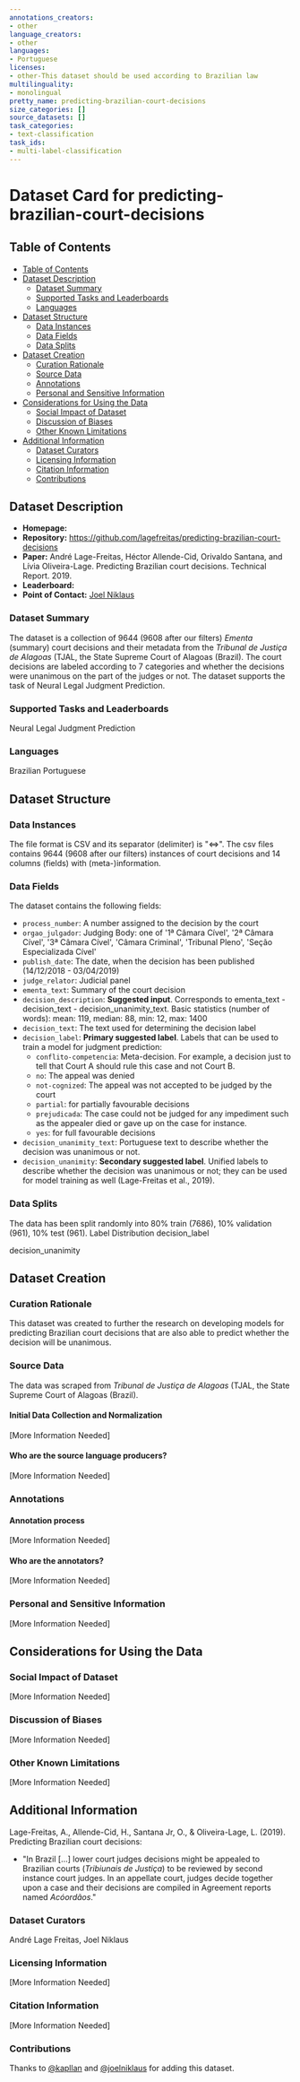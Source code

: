 ```yaml
---
annotations_creators:
- other
language_creators:
- other
languages:
- Portuguese
licenses:
- other-This dataset should be used according to Brazilian law
multilinguality:
- monolingual
pretty_name: predicting-brazilian-court-decisions
size_categories: []
source_datasets: []
task_categories:
- text-classification
task_ids:
- multi-label-classification
---
```


# Dataset Card for predicting-brazilian-court-decisions

## Table of Contents
- [Table of Contents](#table-of-contents)
- [Dataset Description](#dataset-description)
  - [Dataset Summary](#dataset-summary)
  - [Supported Tasks and Leaderboards](#supported-tasks-and-leaderboards)
  - [Languages](#languages)
- [Dataset Structure](#dataset-structure)
  - [Data Instances](#data-instances)
  - [Data Fields](#data-fields)
  - [Data Splits](#data-splits)
- [Dataset Creation](#dataset-creation)
  - [Curation Rationale](#curation-rationale)
  - [Source Data](#source-data)
  - [Annotations](#annotations)
  - [Personal and Sensitive Information](#personal-and-sensitive-information)
- [Considerations for Using the Data](#considerations-for-using-the-data)
  - [Social Impact of Dataset](#social-impact-of-dataset)
  - [Discussion of Biases](#discussion-of-biases)
  - [Other Known Limitations](#other-known-limitations)
- [Additional Information](#additional-information)
  - [Dataset Curators](#dataset-curators)
  - [Licensing Information](#licensing-information)
  - [Citation Information](#citation-information)
  - [Contributions](#contributions)

## Dataset Description

- **Homepage:**
- **Repository:** https://github.com/lagefreitas/predicting-brazilian-court-decisions
- **Paper:** André Lage-Freitas, Héctor Allende-Cid, Orivaldo Santana, and Lívia Oliveira-Lage. Predicting Brazilian court decisions. Technical Report. 2019.
- **Leaderboard:**
- **Point of Contact:** [Joel Niklaus](joel.niklaus.2@bfh.ch)

### Dataset Summary

The dataset is a collection of 9644 (9608 after our filters) *Ementa* (summary) court decisions and their metadata from the *Tribunal de Justiça de Alagoas* (TJAL, the State Supreme Court of Alagoas (Brazil). The court decisions are labeled according to 7 categories and whether the decisions were unanimous on the part of the judges or not. The dataset supports the task of Neural Legal Judgment Prediction.

### Supported Tasks and Leaderboards

Neural Legal Judgment Prediction

### Languages

Brazilian Portuguese

## Dataset Structure

### Data Instances
The file format is CSV and its separator (delimiter) is "<=>". The csv files contains 9644 (9608 after our filters) instances of court decisions and 14 columns (fields) with (meta-)information. 

### Data Fields

The dataset contains the following fields:
  - `process_number`: A number assigned to the decision by the court
  - `orgao_julgador`: Judging Body: one of '1ª Câmara Cível', '2ª Câmara Cível', '3ª Câmara Cível', 'Câmara Criminal', 'Tribunal Pleno', 'Seção Especializada Cível'
  - `publish_date`: The date, when the decision has been published (14/12/2018 - 03/04/2019)
  - `judge_relator`: Judicial panel
  - `ementa_text`: Summary of the court decision
  - `decision_description`: **Suggested input**. Corresponds to ementa_text - decision_text - decision_unanimity_text. Basic statistics (number of words): mean: 119, median: 88, min: 12, max: 1400
  - `decision_text`: The text used for determining the decision label
  - `decision_label`: **Primary suggested label**. Labels that can be used to train a model for judgment prediction:
    - `conflito-competencia`: Meta-decision. For example, a decision just to tell that Court A should rule this case and not Court B.
    - `no`: The appeal was denied
    - `not-cognized`: The appeal was not accepted to be judged by the court
    - `partial`: for partially favourable decisions
    - `prejudicada`: The case could not be judged for any impediment such as the appealer died or gave up on the case for instance.
    - `yes`: for full favourable decisions
  - `decision_unanimity_text`: Portuguese text to describe whether the decision was unanimous or not.
  - `decision_unanimity`: **Secondary suggested label**. Unified labels to describe whether the decision was unanimous or not; they can be used for model training as well  (Lage-Freitas et al., 2019).

### Data Splits

The data has been split randomly into 80% train (7686), 10% validation (961), 10% test (961).
Label Distribution
decision_label

decision_unanimity


## Dataset Creation

### Curation Rationale

This dataset was created to further the research on developing models for predicting Brazilian court decisions that are also able to predict whether the decision will be unanimous.

### Source Data

The data was scraped from *Tribunal de Justiça de Alagoas* (TJAL, the State Supreme Court of Alagoas (Brazil).

#### Initial Data Collection and Normalization

[More Information Needed]

#### Who are the source language producers?

[More Information Needed]

### Annotations

#### Annotation process

[More Information Needed]

#### Who are the annotators?

[More Information Needed]

### Personal and Sensitive Information

[More Information Needed]

## Considerations for Using the Data

### Social Impact of Dataset

[More Information Needed]

### Discussion of Biases

[More Information Needed]

### Other Known Limitations

[More Information Needed]

## Additional Information
Lage-Freitas, A., Allende-Cid, H., Santana Jr, O., & Oliveira-Lage, L. (2019). Predicting Brazilian court decisions:
  - "In Brazil [...] lower court judges decisions might be appealed to Brazilian courts (*Tribiunais de Justiça*) to be reviewed by second instance court judges. In an appellate court, judges decide together upon a case and their decisions are compiled in Agreement reports named *Acóordãos*."

### Dataset Curators
André Lage Freitas, Joel Niklaus

### Licensing Information

[More Information Needed]

### Citation Information

[More Information Needed]

### Contributions

Thanks to [@kapllan](https://github.com/kapllan) and [@joelniklaus](https://github.com/joelniklaus) for adding this dataset.
